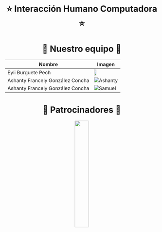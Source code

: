 <h1 align="center"> ⭐️ Interacción Humano Computadora ⭐️ </h1>

<h1 align="center"> ️💚️ Nuestro equipo 💚 </h1>

<!-- ALL-CONTRIBUTORS-LIST:START - Do not remove or modify this section -->
<!-- prettier-ignore -->
| Nombre  | Imagen |
| ------------- | ------------- |
| Eyli Burguete Pech | <img width=30% src="https://github.com/asha-gc/hciproyect/assets/56806594/0539c122-2236-4316-9697-e58adefc329e">|
| Ashanty Francely González Concha  | ![Ashanty](https://github.com/asha-gc/hciproyect/assets/56806594/3ebc08ce-e05a-4bf5-98b2-321177531e1c)  |
| Ashanty Francely González Concha  | ![Samuel](https://github.com/asha-gc/hciproyect/assets/56806594/3e445600-c2da-4796-961b-daa0b15cbf69) |
<!-- ALL-CONTRIBUTORS-LIST:END -->


<h1 align="center"> ️🤝 Patrocinadores 🤝 </h1>

<div align="center">
<a href="http://yuxiglobal.com/" target="_blank">
<img width=30% src="assets/images/yuxi-global-logo.png">
</a>
</div>
